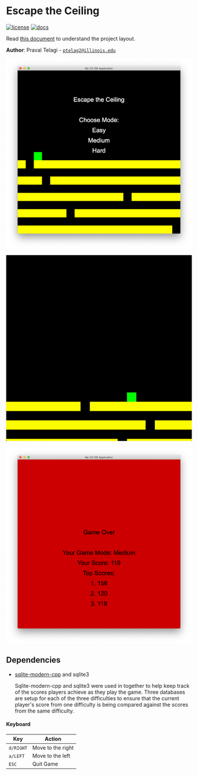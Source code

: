 # Escape the Ceiling

[![license](https://img.shields.io/badge/license-MIT-green)](LICENSE)
[![docs](https://img.shields.io/badge/docs-yes-brightgreen)](docs/README.md)

Read [this document](https://cliutils.gitlab.io/modern-cmake/chapters/basics/structure.html) to understand the project
layout.

**Author**: Praval Telagi - [`ptelag2@illinois.edu`](mailto:ptelag2@illinois.edu)

![image of welcome screen](assets/WelcomeScreenImage.png)

![image of ending screen](assets/CS126FinalProjectDemo.gif)

![image of ending screen](assets/GameOverMedium.png)



## Dependencies

- [sqlite-modern-cpp] and sqlite3

    Sqlite-modern-cpp and sqlite3 were used in together to help keep track of the scores players achieve as they play the game. 
    Three databases are setup for each of the three difficulties to ensure that the current player's score from one difficulty 
    is being compared against the scores from the same difficulty. 





#### Keyboard
| Key       | Action                            |
|---------- |-----------------------------------|
| `d/RIGHT`       | Move to the right           |
| `a/LEFT`       | Move to the left             |
| `ESC`          | Quit Game                    |


[sqlite-modern-cpp]: https://github.com/SqliteModernCpp/sqlite_modern_cpp